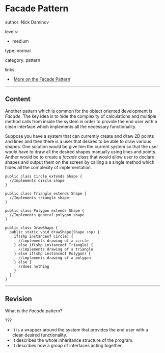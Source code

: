 # Facade Pattern
author: Nick Daminov

levels:

  - medium

type: normal

category: pattern

links:

  - '[More on the Facade Pattern](https://en.wikipedia.org/wiki/Facade_pattern)'

---
## Content

Another pattern which is common for the object oriented development is *Facade*. The key idea is to hide the complexity of calculations and multiple method calls from inside the system in order to provide the end user with a clean interface which implements all the necessary functionality.

Suppose you have a system that can currently create and draw 2D points and lines and then there is a user that desires to be able to draw various shapes. One solution would be give him the current system so that the user would have to draw all the desired shapes manually using lines and points. Anther would be to create a *facade* class that would allow user to declare shapes and output them on the screen by calling a a single method which hides all the complexity of implementation.
```
public class Circle extends Shape {
  //Implements circle shape
}

public class Triangle extends Shape {
  //Implements triangle shape
}

public class Polygon extends Shape {
  //Implements general polygon shape
}

public class DrawShape {
  public static void drawShape(Shape shp) {
    if(shp instanceof Circle) {
      //implements drawing of a circle
    } else if(shp instanceof Triangle) {
      //implements drawing of a triangle
    } else if(shp instanceof Polygon) {
      //implements drawing of a polygon
    } else {
      //does nothing
    }
  }
}
```

---
## Revision

What is the *Facade* pattern?

???

* It is a wrapper around the system that provides the end user with a clean desired functionality.
* It describes the whole inheritance structure of the program.
* It describes how a group of interfaces acting together.
